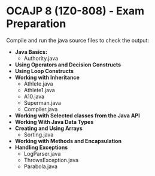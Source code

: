 # OCAJP 8 (1Z0-808) - Exam Preparation


Compile and run the java source files to check the output:

* **Java Basics:**
  * Authority.java
* **Using Operators and Decision Constructs**
* **Using Loop Constructs**
* **Working with Inheritance**
  * Athlete.java
  * Athlete1.java
  * A10.java
  * Superman.java
  * Compiler.java 
* **Working with Selected classes from the Java API**
* **Working With Java Data Types**
* **Creating and Using Arrays**
  * Sorting.java
* **Working with Methods and Encapsulation**
* **Handling Exceptions**
  * LogParser.java
  * ThrowsException.java
  * Parabola.java
